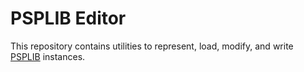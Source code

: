 # PSPLIB Editor

This repository contains utilities to represent, load, modify, and write [PSPLIB](https://www.om-db.wi.tum.de/psplib/main.html) instances.
